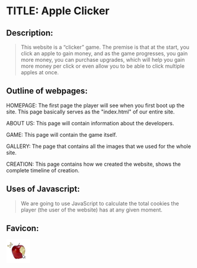 # TITLE: Apple Clicker

## Description:

> This website is a “clicker” game. The premise is that at the start, you click an apple to gain money, and as the game progresses, you gain more money, you can purchase upgrades, which will help you gain more money per click or even allow you to be able to click multiple apples at once.

## Outline of webpages:

 HOMEPAGE: The first page the player will see when you first boot up the site. This page basically serves as the "index.html" of our entire site.

 ABOUT US: This page will contain information about the developers.

 GAME: This page will contain the game itself.

 GALLERY: The page that contains all the images that we used for the whole site.

 CREATION: This page contains how we created the website, shows the complete timeline of creation.

## Uses of Javascript:

> We are going to use JavaScript to calculate the total cookies the player (the user of the website) has at any given moment.

## Favicon:

![The Favicon used](/ASSETS/FAVICON.png "Our Favicon !!")








